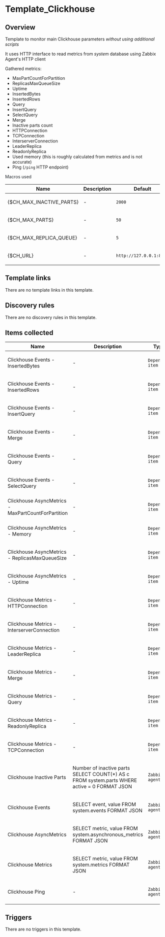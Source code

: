 # Template_Clickhouse

## Overview

Template to monitor main Clickhouse parameters *without using additional scripts*


It uses HTTP interface to read metrics from *system* database using Zabbix Agent's HTTP client


Gathered metrics:


* MaxPartCountForPartition
* ReplicasMaxQueueSize
* Uptime
* InsertedBytes
* InsertedRows
* Query
* InsertQuery
* SelectQuery
* Merge
* Inactive parts count
* HTTPConnection
* TCPConnection
* InterserverConnection
* LeaderReplica
* ReadonlyReplica
* Used memory (this is roughly calculated from metrics and is not accurate)
* Ping (`/ping` HTTP endpoint)


<p style="box-sizing: border-box; margin-top: 0px; margin-bottom: 16px; color: #24292e; font-family: -apple-system, system-ui, 'Segoe UI', Helvetica, Arial, sans-serif, 'Apple Color Emoji',## Author

Igor Novgorodov

## Macros used

|Name|Description|Default|Type|
|----|-----------|-------|----|
|{$CH_MAX_INACTIVE_PARTS}|<p>-</p>|`2000`|Text macro|
|{$CH_MAX_PARTS}|<p>-</p>|`50`|Text macro|
|{$CH_MAX_REPLICA_QUEUE}|<p>-</p>|`5`|Text macro|
|{$CH_URL}|<p>-</p>|`http://127.0.0.1:8123`|Text macro|
## Template links

There are no template links in this template.

## Discovery rules

There are no discovery rules in this template.

## Items collected

|Name|Description|Type|Key and additional info|
|----|-----------|----|----|
|Clickhouse Events - InsertedBytes|<p>-</p>|`Dependent item`|events.InsertedBytes<p>Update: 0</p>|
|Clickhouse Events - InsertedRows|<p>-</p>|`Dependent item`|events.InsertedRows<p>Update: 0</p>|
|Clickhouse Events - InsertQuery|<p>-</p>|`Dependent item`|events.InsertQuery<p>Update: 0</p>|
|Clickhouse Events - Merge|<p>-</p>|`Dependent item`|events.Merge<p>Update: 0</p>|
|Clickhouse Events - Query|<p>-</p>|`Dependent item`|events.Query<p>Update: 0</p>|
|Clickhouse Events - SelectQuery|<p>-</p>|`Dependent item`|events.SelectQuery<p>Update: 0</p>|
|Clickhouse AsyncMetrics - MaxPartCountForPartition|<p>-</p>|`Dependent item`|metrics.async.MaxPartCountForPartition<p>Update: 0</p>|
|Clickhouse AsyncMetrics - Memory|<p>-</p>|`Dependent item`|metrics.async.Memory<p>Update: 0</p>|
|Clickhouse AsyncMetrics - ReplicasMaxQueueSize|<p>-</p>|`Dependent item`|metrics.async.ReplicasMaxQueueSize<p>Update: 0</p>|
|Clickhouse AsyncMetrics - Uptime|<p>-</p>|`Dependent item`|metrics.async.Uptime<p>Update: 0</p>|
|Clickhouse Metrics - HTTPConnection|<p>-</p>|`Dependent item`|metrics.HTTPConnection<p>Update: 0</p>|
|Clickhouse Metrics - InterserverConnection|<p>-</p>|`Dependent item`|metrics.InterserverConnection<p>Update: 0</p>|
|Clickhouse Metrics - LeaderReplica|<p>-</p>|`Dependent item`|metrics.LeaderReplica<p>Update: 0</p>|
|Clickhouse Metrics - Merge|<p>-</p>|`Dependent item`|metrics.Merge<p>Update: 0</p>|
|Clickhouse Metrics - Query|<p>-</p>|`Dependent item`|metrics.Query<p>Update: 0</p>|
|Clickhouse Metrics - ReadonlyReplica|<p>-</p>|`Dependent item`|metrics.ReadonlyReplica<p>Update: 0</p>|
|Clickhouse Metrics - TCPConnection|<p>-</p>|`Dependent item`|metrics.TCPConnection<p>Update: 0</p>|
|Clickhouse Inactive Parts|<p>Number of inactive parts SELECT COUNT(*) AS c FROM system.parts WHERE active = 0 FORMAT JSON</p>|`Zabbix agent`|web.page.get[{$CH_URL}/?query=SELECT%20COUNT%28%2A%29%20AS%20c%20FROM%20system.parts%20WHERE%20active%20%3D%200%20FORMAT%20JSON]<p>Update: 1m</p>|
|Clickhouse Events|<p>SELECT event, value FROM system.events FORMAT JSON</p>|`Zabbix agent`|web.page.get[{$CH_URL}/?query=SELECT%20event%2C%20value%20FROM%20system.events%20FORMAT%20JSON]<p>Update: 1m</p>|
|Clickhouse AsyncMetrics|<p>SELECT metric, value FROM system.asynchronous_metrics FORMAT JSON</p>|`Zabbix agent`|web.page.get[{$CH_URL}/?query=SELECT%20metric%2C%20value%20FROM%20system.asynchronous_metrics%20FORMAT%20JSON]<p>Update: 1m</p>|
|Clickhouse Metrics|<p>SELECT metric, value FROM system.metrics FORMAT JSON</p>|`Zabbix agent`|web.page.get[{$CH_URL}/?query=SELECT%20metric%2C%20value%20FROM%20system.metrics%20FORMAT%20JSON]<p>Update: 1m</p>|
|Clickhouse Ping|<p>-</p>|`Zabbix agent`|web.page.regexp[{$CH_URL}/ping,,,HTTP/1.1 (\d+),,\1]<p>Update: 1m</p>|
## Triggers

There are no triggers in this template.

